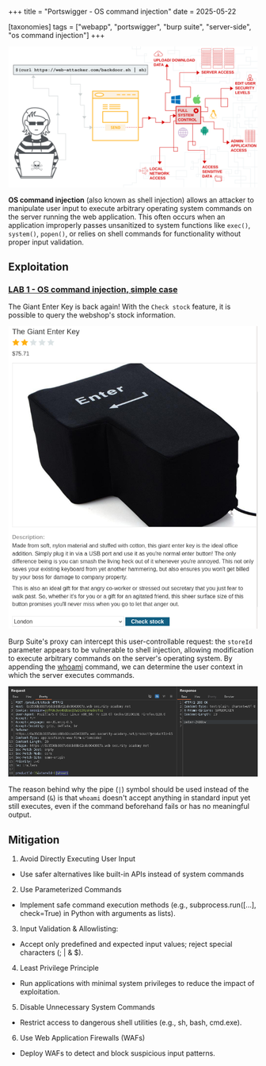 +++
title = "Portswigger - OS command injection"
date = 2025-05-22

[taxonomies]
tags = ["webapp", "portswigger", "burp suite", "server-side", "os command injection"]
+++

![os-command-injection](/pictures/articles/portswigger/os-command-injection/os-command-injection.svg)

**OS command injection** (also known as shell injection) allows an attacker to
manipulate user input to execute arbitrary operating system commands on the
server running the web application. This often occurs when an application
improperly passes unsanitized to system functions like `exec()`, `system()`,
`popen()`, or relies on shell commands for functionality
without proper input validation.


<!-- more -->


## Exploitation

<!-- LAB 1 {{{-->
### [LAB 1 - OS command injection, simple case](https://portswigger.net/web-security/learning-paths/server-side-vulnerabilities-apprentice/os-command-injection-apprentice/os-command-injection/lab-simple)

The Giant Enter Key is back again! With the `Check stock` feature,
it is possible to query the webshop's stock information.

![os-command-injection](/pictures/articles/portswigger/os-command-injection/lab-1-1.png)

Burp Suite's proxy can intercept this user-controllable request:
the `storeId` parameter appears to be vulnerable to shell injection,
allowing modification to execute arbitrary commands on the server's
operating system. By appending the
[whoami](https://en.wikipedia.org/wiki/Whoami) command, we can determine
the user context in which the server executes commands.

![os-command-injection](/pictures/articles/portswigger/os-command-injection/lab-1-2.png)

The reason behind why the pipe (`|`) symbol should be used instead of the
ampersand (`&`) is that `whoami` doesn't accept anything in standard input yet
still executes, even if the command beforehand fails or has no meaningful
output.
<!-- }}} -->

## Mitigation

<!-- Mitigation {{{-->
1. Avoid Directly Executing User Input
- Use safer alternatives like built-in APIs instead of system commands

2. Use Parameterized Commands
- Implement safe command execution methods (e.g., subprocess.run([...], check=True)
  in Python with arguments as lists).

3. Input Validation & Allowlisting:
- Accept only predefined and expected input values;
  reject special characters (; | & $).

4. Least Privilege Principle
- Run applications with minimal system privileges to reduce the impact of exploitation.

5. Disable Unnecessary System Commands
- Restrict access to dangerous shell utilities (e.g., sh, bash, cmd.exe).

6. Use Web Application Firewalls (WAFs)
- Deploy WAFs to detect and block suspicious input patterns.
<!-- }}} -->
